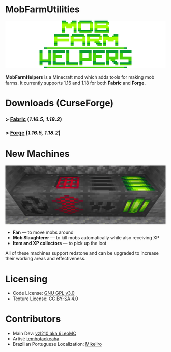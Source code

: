 
# MobFarmUtilities
![Centered logo](/images/logo_centered.png)
<br>
<br>
**MobFarmHelpers** is a Minecraft mod which adds tools for making mob farms. It currently supports 1.16 and 1.18 for both **Fabric** and **Forge**.
# Downloads (CurseForge)
### > [Fabric](https://www.curseforge.com/minecraft/mc-mods/mob-farm-helpers-fabric/files) (*1.16.5, 1.18.2*)
### >  [Forge](https://www.curseforge.com/minecraft/mc-mods/mob-farm-helpers-forge/files) (*1.16.5, 1.18.2*)

# New Machines
![Machines](/images/machines.png)
- **Fan** — to move mobs around
- **Mob Slaughterer** — to kill mobs automatically while also receiving XP
- **Item and XP collectors** — to pick up the loot

All of these machines support redstone and can be upgraded to increase their working areas and effectiveness.


# Licensing
- Code License: [GNU GPL v3.0](https://www.gnu.org/licenses/gpl-3.0.en.html)
- Texture License: [CC BY-SA 4.0](https://creativecommons.org/licenses/by-sa/4.0/)

# Contributors
- Main Dev: [yzl210 aka 6LeoMC](https://github.com/yzl210)
- Artist: [temhotaokeaha](https://github.com/temhotaokeaha)
- Brazilian Portuguese Localization: [Mikeliro](https://github.com/Mikeliro)
